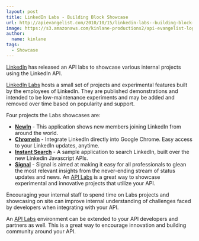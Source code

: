 ```yaml
---
layout: post
title: LinkedIn Labs - Building Block Showcase
url: http://apievangelist.com/2010/10/15/linkedin-labs--building-block-showcase/
image: https://s3.amazonaws.com/kinlane-productions2/api-evangelist-logos/api-evangelist-butterfly-vertical.png
author:
  name: kinlane
tags:
  - Showcase
---
```

[LinkedIn](http://blog.linkedin.com/2010/10/13/linkedin-labs/) has released an API labs to showcase various internal projects using the LinkedIn API.

[LinkedIn Labs](http://www.linkedinlabs.com/) hosts a small set of projects and experimental features built by the employees of LinkedIn. They are published demonstrations and intended to be low-maintenance experiments and may be added and removed over time based on popularity and support.

Four projects the Labs showcases are:

*   [**NewIn**](http://www.linkedinlabs.com/newin) - This application shows new members joining LinkedIn from around the world.
*   [**ChromeIn**](http://www.linkedinlabs.com/chromein) - Integrate LinkedIn directly into Google Chrome. Easy access to your LinkedIn updates, anytime.
*   [**Instant Search**](http://www.linkedinlabs.com/instantsearch) - A sample application to search LinkedIn, built over the new Linkedin Javascript APIs.
*   [**Signal**](http://www.linkedinlabs.com/signal) - Signal is aimed at making it easy for all professionals to glean the most relevant insights from the never-ending stream of status updates and news.
An [API Labs](http://www.apievangelist.com/ecosystem-building-blocks-detail.php?Building_Block_ID=164) is a great way to showcase experimental and innovative projects that utilize your API.

Encouraging your internal staff to spend time on Labs projects and showcasing on site can improve internal understanding of challenges faced by developers when integrating with your API.

An [API Labs](http://www.apievangelist.com/ecosystem-building-blocks-detail.php?Building_Block_ID=164) environment can be extended to your API developers and partners as well. This is a great way to encourage innovation and building community around your API.